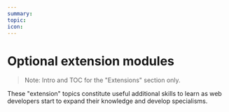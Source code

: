 ```yaml
---
summary:
topic:
icon:
---
```


# Optional extension modules

> Note: Intro and TOC for the "Extensions" section only.

These "extension" topics constitute useful additional skills to learn as web developers start to expand their knowledge and develop specialisms.
